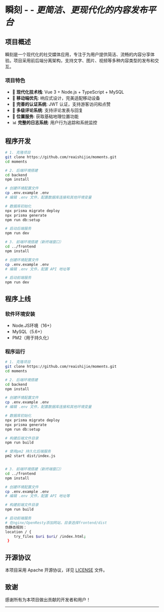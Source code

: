 # 瞬刻  - - *更简洁、更现代化的内容发布平台*

## 项目概述

瞬刻是一个现代化的社交媒体应用，专注于为用户提供简洁、流畅的内容分享体验。项目采用前后端分离架构，支持文字、图片、视频等多种内容类型的发布和交互。

### 项目特色

- 🚀 **现代化技术栈**: Vue 3 + Node.js + TypeScript + MySQL
- 📱 **移动端优先**: 响应式设计，完美适配移动设备
- 🔐 **完善的认证系统**: JWT 认证，支持游客访问和点赞
- 💬 **多级评论系统**: 支持评论发表与回复
- 📍 **位置服务**: 获取基础地理位置功能
- 📊 **完整的日志系统**: 用户行为追踪和系统监控

## 程序开发

```bash
# 1. 克隆项目
git clone https://github.com/reaishijie/moments.git
cd moments

# 2. 后端环境搭建
cd backend
npm install

# 创建环境配置文件
cp .env.example .env
# 编辑 .env 文件，配置数据库连接和其他环境变量

# 数据库初始化
npx prisma migrate deploy
npx prisma generate
npm run db:setup

# 启动后端服务
npm run dev

# 3. 前端环境搭建（新终端窗口）
cd ../frontend
npm install

# 创建环境配置文件
cp .env.example .env
# 编辑 .env 文件，配置 API 地址等

# 启动前端服务
npm run dev
```

## 程序上线

### 软件环境安装

- Node.JS环境（16+）
- MySQL（5.6+）
- PM2（用于持久化）

### 程序运行

```bash
# 1. 克隆项目
git clone https://github.com/reaishijie/moments.git
cd moments

# 2. 后端环境搭建
cd backend
npm install

# 创建环境配置文件
cp .env.example .env
# 编辑 .env 文件，配置数据库连接和其他环境变量

# 数据库初始化
npx prisma migrate deploy
npx prisma generate
npm run db:setup

# 构建后端文件目录
npm run build

# 使用pm2 持久化后端服务
pm2 start dist/index.js


# 3. 前端环境搭建（新终端窗口）
cd ../frontend
npm install

# 创建环境配置文件
cp .env.example .env
# 编辑 .env 文件，配置 API 地址等

# 构建前端文件目录
npm run build

# 启动前端服务
# 在nginx/OpenResty添加网站，目录选择frontend/dist
伪静态规则： 
location / {
    try_files $uri $uri/ /index.html;
 }
```

## 

## 开源协议

本项目采用 Apache 开源协议，详见 [LICENSE](LICENSE) 文件。

## 致谢

感谢所有为本项目做出贡献的开发者和用户！

---
